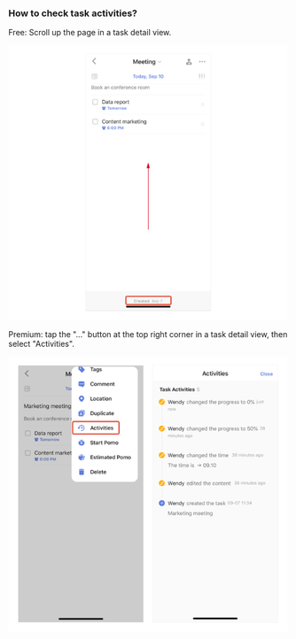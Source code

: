 ### How to check task activities?

Free: Scroll up the page in a task detail view.

![iostaskactivities1](../../images/ticktick-ios-app/task/taskactivities1.jpg)

Premium: tap the "..." button at the top right corner in a task detail view, then select "Activities".

![iostaskactivities2](../../images/ticktick-ios-app/task/taskactivities2.jpg)

